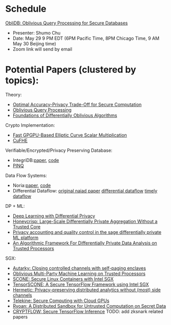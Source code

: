 Schedule
=========

[ObliDB: Oblivious Query Processing for Secure Databases](http://www.vldb.org/pvldb/vol13/p169-eskandarian.pdf)
* Presenter: Shumo Chu
* Date: May 29 9 PM EDT (6PM Pacific Time, 8PM Chicago Time, 9 AM May 30 Beijing time)
* Zoom link will send by email

Potential Papers (clustered by topics):
=======================================

Theory:
* [Optimal Accuracy-Privacy Trade-Off for Secure Computation](https://ieeexplore.ieee.org/stamp/stamp.jsp?arnumber=8573818)
* [Oblivious Query Processing](https://arxiv.org/abs/1312.4012)
* [Foundations of Differentially Oblivious Algorithms](https://eprint.iacr.org/2017/1033.pdf)

Crypto Implementation:
* [Fast GPGPU-Based Elliptic Curve Scalar Multiplication](https://eprint.iacr.org/2014/198.pdf)
* [CuFHE](https://github.com/vernamlab/cuFHE)

Verifiable/Encrypted/Privacy Preserving Database:
* IntegriDB:[paper](http://users.umiacs.umd.edu/~zhangyp/papers/IntegriDB.pdf), [code](https://github.com/integridb/Code)
* [PINQ](http://cs.brown.edu/courses/csci2390/readings/pinq.pdf)

Data Flow Systems:
* Noria:[paper](https://pdos.csail.mit.edu/papers/noria:osdi18.pdf), [code](https://github.com/mit-pdos/noria)
* Differential Dataflow: 
[original naiad paper](http://sigops.org/s/conferences/sosp/2013/papers/p439-murray.pdf)
[differential dataflow](https://github.com/timelydataflow/differential-dataflow/blob/master/differentialdataflow.pdf)
[timely dataflow](https://github.com/timelydataflow/timely-dataflow)

DP + ML:
* [Deep Learning with Differential Privacy](https://arxiv.org/pdf/1607.00133.pdf)
* [Honeycrisp: Large-Scale Differentially Private Aggregation Without a Trusted Core](https://dl.acm.org/doi/pdf/10.1145/3341301.3359660)
* [Privacy accounting and quality control in the sage differentially private ML platform](https://dl.acm.org/doi/pdf/10.1145/3341301.3359639)
* [An Algorithmic Framework For Differentially Private
Data Analysis on Trusted Processors](https://arxiv.org/pdf/1807.00736.pdf)

SGX:
* [Autarky: Closing controlled channels with self-paging enclaves](https://marksilberstein.com/wp-content/uploads/2020/02/eurosys20-final310.pdf)
* [Oblivious Multi-Party Machine Learning on Trusted Processors](https://www.microsoft.com/en-us/research/wp-content/uploads/2016/07/paper.pdf)
* [SCONE: Secure Linux Containers with Intel SGX](https://www.usenix.org/system/files/conference/osdi16/osdi16-arnautov.pdf)
* [TensorSCONE: A Secure TensorFlow Framework using Intel SGX](https://arxiv.org/pdf/1902.04413.pdf)
* [Hermetic: Privacy-preserving distributed analytics without (most) side channels](https://www.cis.upenn.edu/~ahae/papers/hermetic-tr.pdf)
* [Telekine: Secure Computing with Cloud GPUs](https://www.cs.utexas.edu/~thunt/papers/telekine_nsdi2020.pdf)
* [Ryoan: A Distributed Sandbox for Untrusted Computation on Secret Data](https://www.cs.utexas.edu/~thunt/papers/ryoan_osdi2016.pdf)
* [CRYPTFLOW: Secure TensorFlow Inference](https://arxiv.org/pdf/1909.07814.pdf)
TODO: add zksnark related papers
